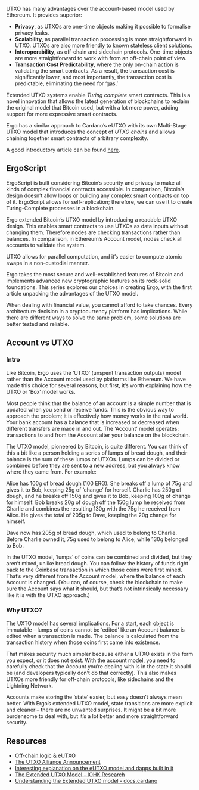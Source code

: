 UTXO has many advantages over the account-based model used by Ethereum. It provides superior:

- **Privacy**, as UTXOs are one-time objects making it possible to formalise privacy leaks.
- **Scalability**, as parallel transaction processing is more straightforward in UTXO. UTXOs are also more friendly to known stateless client solutions.
- **Interoperability**, as off-chain and sidechain protocols. One-time objects are more straightforward to work with from an off-chain point of view.
- **Transaction Cost Predictability**, where the only on-chain action is validating the smart contracts. As a result, the transaction cost is significantly lower, and most importantly, the transaction cost is predictable, eliminating the need for ‘gas.’

Extended UTXO systems enable *Turing complete* smart contracts. This is a novel innovation that allows the latest generation of blockchains to reclaim the original model that Bitcoin used, but with a lot more power, adding support for more expressive smart contracts. 

 Ergo has a similar approach to Cardano’s eUTXO with its own Multi-Stage UTXO model that introduces the concept of *UTXO chains* and allows chaining together smart contracts of arbitrary complexity. 

A good introductory article can be found [here](https://dav009.medium.com/learning-ergo-101-blockchain-paradigm-eutxo-c90b0274cf5e). 

## ErgoScript

ErgoScript is built considering Bitcoin’s security and privacy to make all kinds of complex financial contracts accessible. In comparison, Bitcoin’s design doesn’t allow loops or building any complex smart contracts on top of it. ErgoScript allows for self-replication; therefore, we can use it to create Turing-Complete processes in a blockchain.

Ergo extended Bitcoin’s UTXO model by introducing a readable UTXO design. This enables smart contracts to use UTXOs as data inputs without changing them. Therefore nodes are checking transactions rather than balances. In comparison, in Ethereum’s Account model, nodes check all accounts to validate the system.

UTXO allows for parallel computation, and it’s easier to compute atomic swaps in a non-custodial manner. 

Ergo takes the most secure and well-established features of Bitcoin and implements advanced new cryptographic features on its rock-solid foundations. This series explores our choices in creating Ergo, with the first article unpacking the advantages of the UTXO model.

When dealing with financial value, you cannot afford to take chances. Every architecture decision in a cryptocurrency platform has implications. While there are different ways to solve the same problem, some solutions are better tested and reliable.

## Account vs UTXO

### Intro

Like Bitcoin, Ergo uses the ‘UTXO’ (unspent transaction outputs) model rather than the Account model used by platforms like Ethereum. We have made this choice for several reasons, but first, it’s worth explaining how the UTXO or ‘Box’ model works.

Most people think that the balance of an account is a simple number that is updated when you send or receive funds. This is the obvious way to approach the problem; it is effectively how money works in the real world. Your bank account has a balance that is increased or decreased when different transfers are made in and out. The ‘Account’ model operates: transactions to and from the Account alter your balance on the blockchain.

The UTXO model, pioneered by Bitcoin, is quite different. You can think of this a bit like a person holding a series of lumps of bread dough, and their balance is the sum of these lumps or UTXOs. Lumps can be divided or combined before they are sent to a new address, but you always know where they came from. For example:

Alice has 100g of bread dough (100 ERG). She breaks off a lump of 75g and gives it to Bob, keeping 25g of ‘change’ for herself.
Charlie has 250g of dough, and he breaks off 150g and gives it to Bob, keeping 100g of change for himself.
Bob breaks 20g of dough off the 150g lump he received from Charlie and combines the resulting 130g with the 75g he received from Alice. He gives the total of 205g to Dave, keeping the 20g change for himself.

Dave now has 205g of bread dough, which used to belong to Charlie. Before Charlie owned it, 75g used to belong to Alice, while 130g belonged to Bob.

In the UTXO model, ‘lumps’ of coins can be combined and divided, but they aren’t mixed, unlike bread dough. You can follow the history of funds right back to the Coinbase transaction in which those coins were first mined. That’s very different from the Account model, where the balance of each Account is changed. (You can, of course, check the blockchain to make sure the Account says what it should, but that’s not intrinsically necessary like it is with the UTXO approach.)

### Why UTXO?

The UXTO model has several implications. For a start, each object is immutable – lumps of coins cannot be ‘edited’ like an Account balance is edited when a transaction is made. The balance is calculated from the transaction history when those coins first came into existence. 

That makes security much simpler because either a UTXO exists in the form you expect, or it does not exist. With the account model, you need to carefully check that the Account you’re dealing with is in the state it should be (and developers typically don’t do that correctly). This also makes UTXOs more friendly for off-chain protocols, like sidechains and the Lightning Network.

Accounts make storing the ‘state’ easier, but easy doesn’t always mean better. With Ergo’s extended UTXO model, state transitions are more explicit and cleaner – there are no unwanted surprises. It might be a bit more burdensome to deal with, but it’s a lot better and more straightforward security.


## Resources

- [Off-chain logic & eUTXO](https://ergoplatform.org/en/blog/2021-10-04-off-chain-logic-and-eutxo/)
- [The UTXO Alliance Announcement](https://ergoplatform.org/en/blog/2021-09-26-the-utxo-alliance/)
- [Interesting explanation on the eUTXO model and dapps built in it](https://youtu.be/Yt4Sg6rs80Q)
- [The Extended UTXO Model - IOHK Research](https://iohk.io/en/research/library/papers/the-extended-utxo-model/)
- [Understanding the Extended UTXO model - docs.cardano](https://docs.cardano.org/plutus/eutxo-explainer)

